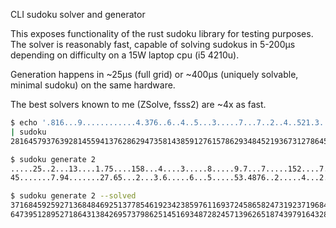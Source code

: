 CLI sudoku solver and generator

This exposes functionality of the rust sudoku library for testing purposes.
The solver is reasonably fast, capable of solving sudokus in 5-200μs depending on difficulty on a 15W laptop cpu (i5 4210u).

Generation happens in ~25μs (full grid) or ~400μs (uniquely solvable, minimal sudoku) on the same hardware.

The best solvers known to me (ZSolve, fsss2) are ~4x as fast.

```bash
$ echo '.816...9............4.376..6..4..5...3.....7...7..2..4..521.3............7...481.' \
| sudoku
281645793763928145594137628629473581438591276157862934845219367312786459976354812

$ sudoku generate 2
.....25..2...13....1.75....158...4....3.....8.....9.7...7.....152....7.....4.8.3.
45.......7.94.......27.65...2...3.6.....6...5.....53.4876..2.....4...2.....9...1.

$ sudoku generate 2 --solved
371684592592713684846925137785461923423859761169372458658247319237196845914538276
647395128952718643138426957379862514516934872824571396265187439791643285483259761
```